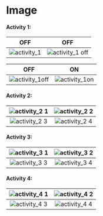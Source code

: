 # Image

#### Activity 1:

|OFF|OFF|
|:--:|:--:|
| ![activity_1](https://user-images.githubusercontent.com/94169797/144202956-da2afcb1-2086-43e9-ac96-ba98e4552afb.jpg) | ![activity_1 off](https://user-images.githubusercontent.com/94169797/144203019-eba28a62-fede-4c29-aa57-480cf47e14e7.jpg) |

|OFF|ON|
|:--:|:--:|
| ![activity_1off](https://user-images.githubusercontent.com/94169797/144203203-e3263db5-1e75-4043-80c2-522641c7781e.jpg) | ![activity_1on](https://user-images.githubusercontent.com/94169797/144203216-f9b83bc0-6bed-43a9-b230-064a92bce2a7.jpg) |

#### Activity 2:

| ![activity_2 1](https://user-images.githubusercontent.com/94169797/144203736-ba12ed33-a7d6-4b9f-93af-598671344b89.jpg) | ![activity_2 2](https://user-images.githubusercontent.com/94169797/144203746-e5e2f195-efc9-4818-8c9f-6de9e3ded33d.jpg) |
|:--:|:--:|
| ![activity_2 3](https://user-images.githubusercontent.com/94169797/144203750-ea6c71ab-d5b7-4931-9df6-c93c0cfaffea.jpg) | ![activity_2 4](https://user-images.githubusercontent.com/94169797/144203717-e5f0af84-d1f6-4425-9221-9a40f250ed1b.jpg) |

#### Activity 3:

| ![activity_3 1](https://user-images.githubusercontent.com/94169797/144204647-fa0a50f8-3a69-4eed-b218-e24162c325d5.jpg) | ![activity_3 2](https://user-images.githubusercontent.com/94169797/144204651-61de9215-d0fd-4ec0-bcec-1578d4fe3b2d.jpg) |
|:--:|:--:|
| ![activity_3 3](https://user-images.githubusercontent.com/94169797/144204657-8024be8f-dc79-4a44-b356-ccf92e053982.jpg) | ![activity_3 4](https://user-images.githubusercontent.com/94169797/144204642-8a61f95a-df85-4e73-8795-7a4380e3d4c7.jpg) |

#### Activity 4:

| ![activity_4 1](https://user-images.githubusercontent.com/94169797/144205350-6f2318ed-482b-4031-b49c-d77ee6d2e5da.jpg) | ![activity_4 2](https://user-images.githubusercontent.com/94169797/144205360-edb3b2da-b77f-418e-b57c-cdcd2ab27917.jpg) |
|:--:|:--:|
| ![activity_4 3](https://user-images.githubusercontent.com/94169797/144205364-cb47aa68-5a90-4566-830b-aa7a856d5df6.jpg) | ![activity_4 4](https://user-images.githubusercontent.com/94169797/144205368-60e9bf0a-fb85-4913-92df-f6a46ada786a.jpg) |

